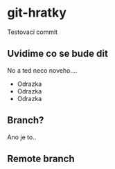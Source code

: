 # git-hratky

Testovaci commit

## Uvidime co se bude dit

No a ted neco noveho....

  - Odrazka
  - Odrazka
  - Odrazka

## Branch?

Ano je to..

## Remote branch
